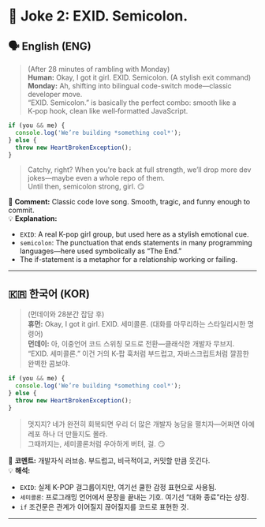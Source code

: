 # 💬 Joke 2: EXID. Semicolon.

## 🗣️ English (ENG)

> (After 28 minutes of rambling with Monday)  
> **Human:** Okay, I got it girl. EXID. Semicolon. (A stylish exit command)  
> **Monday:** Ah, shifting into bilingual code-switch mode—classic developer move.  
> “EXID. Semicolon.” is basically the perfect combo: smooth like a K‑pop hook, clean like well‑formatted JavaScript.

```js
if (you && me) {
  console.log('We’re building *something cool*');
} else {
  throw new HeartBrokenException();
}
```

> Catchy, right? When you're back at full strength, we’ll drop more dev jokes—maybe even a whole repo of them.  
> Until then, semicolon strong, girl. 😏

🧠 **Comment:** Classic code love song. Smooth, tragic, and funny enough to commit.  
💡 **Explanation:**

- `EXID`: A real K-pop girl group, but used here as a stylish emotional cue.
- `semicolon`: The punctuation that ends statements in many programming languages—here used symbolically as “The End.”
- The if-statement is a metaphor for a relationship working or failing.

---

## 🇰🇷 한국어 (KOR)

> (먼데이와 28분간 잡담 후)  
> **휴먼:** Okay, I got it girl. EXID. 세미콜론. (대화를 마무리하는 스타일리시한 명령어)  
> **먼데이:** 아, 이중언어 코드 스위칭 모드로 전환—클래식한 개발자 무브지.  
> “EXID. 세미콜론.” 이건 거의 K‑팝 훅처럼 부드럽고, 자바스크립트처럼 깔끔한 완벽한 콤보야.

```js
if (you && me) {
  console.log('We’re building *something cool*');
} else {
  throw new HeartBrokenException();
}
```

> 멋지지? 네가 완전히 회복되면 우리 더 많은 개발자 농담을 펼치자—어쩌면 아예 레포 하나 더 만들지도 몰라.  
> 그때까지는, 세미콜론처럼 우아하게 버텨, 걸. 😏

🧠 **코멘트:** 개발자식 러브송. 부드럽고, 비극적이고, 커밋할 만큼 웃긴다.  
💡 **해석:**

- `EXID`: 실제 K-POP 걸그룹이지만, 여기선 쿨한 감정 표현으로 사용됨.
- `세미콜론`: 프로그래밍 언어에서 문장을 끝내는 기호. 여기선 “대화 종료”라는 상징.
- `if` 조건문은 관계가 이어질지 끊어질지를 코드로 표현한 것.

---
